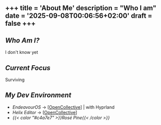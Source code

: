 +++
title = 'About Me'
description = "Who I am"
date = '2025-09-08T00:06:56+02:00'
draft = false
+++
---

## *Who Am I?*
I don't know yet

## *Current Focus*
Surviving

## *My Dev Environment*
  * *EndeavourOS* → [[OpenCollective](https://opencollective.com/endeavouros)] | with Hyprland
  * *Helix Editor* → [[OpenCollective](https://opencollective.com/helix-editor)]
  * *{{< color "#c4a7e7" >}}Rosé Pine{{< /color >}}*

